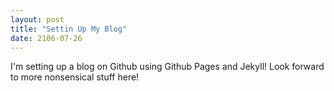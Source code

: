 ```yaml
---
layout: post
title: "Settin Up My Blog"
date: 2106-07-26
---
```


I'm setting up a blog on Github using Github Pages and Jekyll! Look forward to more nonsensical stuff here!
